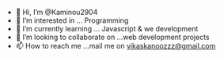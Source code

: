 - 👋 Hi, I’m @Kaminou2904
- 👀 I’m interested in ... Programming
- 🌱 I’m currently learning ... Javascript & we development
- 💞️ I’m looking to collaborate on ...web development projects 
- 📫 How to reach me ...mail me on vikaskanoozzz@gmail.com 

<!---
Kaminou2904/Kaminou2904 is a ✨ special ✨ repository because its `README.md` (this file) appears on your GitHub profile.
You can click the Preview link to take a look at your changes.
--->
